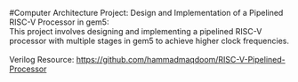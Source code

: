 #Computer Architecture Project:
Design and Implementation of a Pipelined RISC-V Processor in gem5: <br/>
This project involves designing and implementing a pipelined RISC-V processor with multiple stages in gem5 to achieve higher clock frequencies. <br/>
<br/>
Verilog Resource: https://github.com/hammadmaqdoom/RISC-V-Pipelined-Processor
